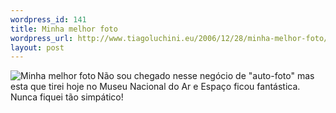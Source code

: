 ```yaml
--- 
wordpress_id: 141
title: Minha melhor foto
wordpress_url: http://www.tiagoluchini.eu/2006/12/28/minha-melhor-foto/
layout: post
---
```

<a title="Minha melhor foto" class="imagelink" href="http://www.tiagoluchini.eu/wp-content/uploads/2006/12/dsc01810-small.JPG"><img align="left" alt="Minha melhor foto" id="image140" title="Minha melhor foto" src="http://www.tiagoluchini.eu/wp-content/uploads/2006/12/dsc01810-small.thumbnail.JPG" /></a>Não sou chegado nesse negócio de "auto-foto" mas esta que tirei hoje no Museu Nacional do Ar e Espaço ficou fantástica. Nunca fiquei tão simpático!
